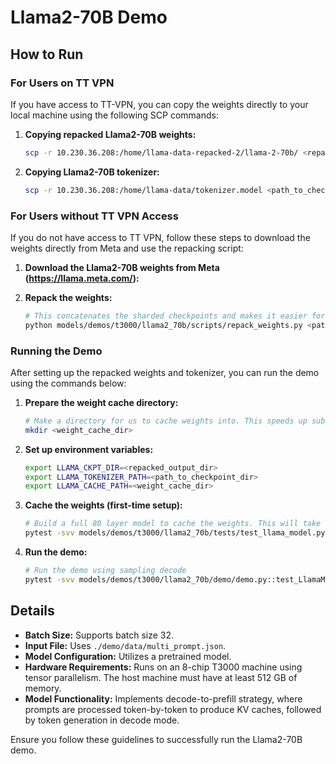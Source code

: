# Llama2-70B Demo

## How to Run

### For Users on TT VPN

If you have access to TT-VPN, you can copy the weights directly to your local machine using the following SCP commands:

1. **Copying repacked Llama2-70B weights:**
    ```bash
    scp -r 10.230.36.208:/home/llama-data-repacked-2/llama-2-70b/ <repacked_output_dir>
    ```

2. **Copying Llama2-70B tokenizer:**
    ```bash
    scp -r 10.230.36.208:/home/llama-data/tokenizer.model <path_to_checkpoint_dir>
    ```

### For Users without TT VPN Access

If you do not have access to TT VPN, follow these steps to download the weights directly from Meta and use the repacking script:

1. **Download the Llama2-70B weights from Meta (https://llama.meta.com/):**

2. **Repack the weights:**
    ```bash
    # This concatenates the sharded checkpoints and makes it easier for us to load.
    python models/demos/t3000/llama2_70b/scripts/repack_weights.py <path_to_checkpoint_dir> <repacked_output_dir>
    ```

### Running the Demo

After setting up the repacked weights and tokenizer, you can run the demo using the commands below:

1. **Prepare the weight cache directory:**
    ```bash
    # Make a directory for us to cache weights into. This speeds up subsequent runs.
    mkdir <weight_cache_dir>
    ```

2. **Set up environment variables:**
    ```bash
    export LLAMA_CKPT_DIR=<repacked_output_dir>
    export LLAMA_TOKENIZER_PATH=<path_to_checkpoint_dir>
    export LLAMA_CACHE_PATH=<weight_cache_dir>
    ```

3. **Cache the weights (first-time setup):**
    ```bash
    # Build a full 80 layer model to cache the weights. This will take some time.
    pytest -svv models/demos/t3000/llama2_70b/tests/test_llama_model.py::test_LlamaModel_inference[decode-8chip-T3000-80L]
    ```

4. **Run the demo:**
    ```bash
    # Run the demo using sampling decode
    pytest -svv models/demos/t3000/llama2_70b/demo/demo.py::test_LlamaModel_demo[sampling-tt-70b-T3000-80L-decode_only]
    ```

## Details

- **Batch Size:** Supports batch size 32.
- **Input File:** Uses `./demo/data/multi_prompt.json`.
- **Model Configuration:** Utilizes a pretrained model.
- **Hardware Requirements:** Runs on an 8-chip T3000 machine using tensor parallelism. The host machine must have at least 512 GB of memory.
- **Model Functionality:** Implements decode-to-prefill strategy, where prompts are processed token-by-token to produce KV caches, followed by token generation in decode mode.

Ensure you follow these guidelines to successfully run the Llama2-70B demo.

